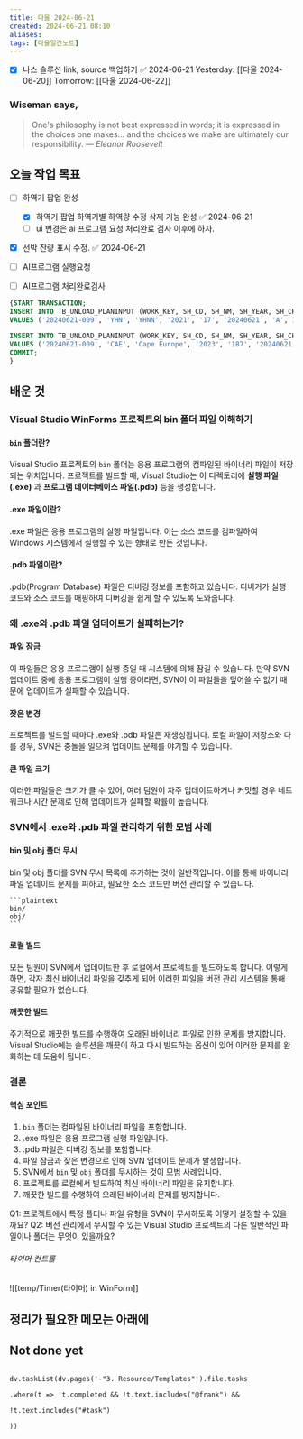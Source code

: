 ```yaml
---
title: 다울 2024-06-21
created: 2024-06-21 08:10
aliases: 
tags: [다울일간노트]
---
```

- [x] 나스 솔루션 link, source 백업하기 ✅ 2024-06-21
Yesterday: [[다울 2024-06-20]]
Tomorrow: [[다울 2024-06-22]]

### Wiseman says,
> One's philosophy is not best expressed in words; it is expressed in the choices one makes... and the choices we make are ultimately our responsibility.
> — <cite>Eleanor Roosevelt</cite>


## 오늘 작업 목표
- [ ] 하역기 팝업 완성
	- [x] 하역기 팝업 하역기별 하역량 수정 삭제 기능 완성 ✅ 2024-06-21
	- [ ] ui 변경은 ai 프로그램  요청 처리완료 검사 이후에 하자.
- [x] 선박 잔량 표시 수정. ✅ 2024-06-21
- [ ] AI프로그램 실행요청
- [ ] AI프로그램 처리완료검사


```sql
{START TRANSACTION;
INSERT INTO TB_UNLOAD_PLANINPUT (WORK_KEY, SH_CD, SH_NM, SH_YEAR, SH_CHASU, DT_WORK, SHIFT, PRIORITY, EMG_YN, BR_CD, BR_NM, DT_INSERT) 
VALUES ('20240621-009', 'YHN', 'YHNN', '2021', '17', '20240621', 'A', 1, 1, 'BMB', 'BMB', NOW());

INSERT INTO TB_UNLOAD_PLANINPUT (WORK_KEY, SH_CD, SH_NM, SH_YEAR, SH_CHASU, DT_WORK, SHIFT, PRIORITY, EMG_YN, DT_INSERT) 
VALUES ('20240621-009', 'CAE', 'Cape Europe', '2023', '187', '20240621', 'A', 1, 0, NOW());
COMMIT;
}
```


## 배운 것

### Visual Studio WinForms 프로젝트의 bin 폴더 파일 이해하기

#### `bin` 폴더란?
Visual Studio 프로젝트의 `bin` 폴더는 
응용 프로그램의 컴파일된 바이너리 파일이 저장되는 위치입니다. 
프로젝트를 빌드할 때, Visual Studio는 이 디렉토리에 
**실행 파일(.exe)** 과 
**프로그램 데이터베이스 파일(.pdb)** 등을 생성합니다.

#### .exe 파일이란?
.exe 파일은 응용 프로그램의 실행 파일입니다. 
이는 소스 코드를 컴파일하여 
Windows 시스템에서 실행할 수 있는 형태로 만든 것입니다.

#### .pdb 파일이란?
.pdb(Program Database) 파일은 디버깅 정보를 포함하고 있습니다. 
디버거가 실행 코드와 소스 코드를 매핑하여 
디버깅을 쉽게 할 수 있도록 도와줍니다.

### 왜 .exe와 .pdb 파일 업데이트가 실패하는가?

#### 파일 잠금
이 파일들은 응용 프로그램이 실행 중일 때 
시스템에 의해 잠길 수 있습니다. 
만약 SVN 업데이트 중에 응용 프로그램이 실행 중이라면, 
SVN이 이 파일들을 덮어쓸 수 없기 때문에 
업데이트가 실패할 수 있습니다.

#### 잦은 변경
프로젝트를 빌드할 때마다 .exe와 .pdb 파일은 재생성됩니다. 
로컬 파일이 저장소와 다를 경우, 
SVN은 충돌을 일으켜 업데이트 문제를 야기할 수 있습니다.

#### 큰 파일 크기
이러한 파일들은 크기가 클 수 있어, 
여러 팀원이 자주 업데이트하거나 커밋할 경우 
네트워크나 시간 문제로 인해 업데이트가 실패할 확률이 높습니다.

### SVN에서 .exe와 .pdb 파일 관리하기 위한 모범 사례

#### bin 및 obj 폴더 무시
bin 및 obj 폴더를 SVN 무시 목록에 추가하는 것이 일반적입니다. 
이를 통해 바이너리 파일 업데이트 문제를 피하고, 
필요한 소스 코드만 버전 관리할 수 있습니다.

    ```plaintext
    bin/
    obj/
    ```

#### 로컬 빌드
모든 팀원이 SVN에서 업데이트한 후 로컬에서 
프로젝트를 빌드하도록 합니다. 
이렇게 하면, 각자 최신 바이너리 파일을 갖추게 되어 
이러한 파일을 버전 관리 시스템을 통해 공유할 필요가 없습니다.

#### 깨끗한 빌드
주기적으로 깨끗한 빌드를 수행하여 
오래된 바이너리 파일로 인한 문제를 방지합니다. 
Visual Studio에는 솔루션을 깨끗이 하고 다시 빌드하는 옵션이 있어 
이러한 문제를 완화하는 데 도움이 됩니다.

### 결론

#### 핵심 포인트
1. `bin` 폴더는 컴파일된 바이너리 파일을 포함합니다.
2. .exe 파일은 응용 프로그램 실행 파일입니다.
3. .pdb 파일은 디버깅 정보를 포함합니다.
4. 파일 잠금과 잦은 변경으로 인해 SVN 업데이트 문제가 발생합니다.
5. SVN에서 `bin` 및 `obj` 폴더를 무시하는 것이 모범 사례입니다.
6. 프로젝트를 로컬에서 빌드하여 최신 바이너리 파일을 유지합니다.
7. 깨끗한 빌드를 수행하여 오래된 바이너리 문제를 방지합니다.

Q1: 프로젝트에서 특정 폴더나 파일 유형을 SVN이 무시하도록 어떻게 설정할 수 있을까요?
Q2: 버전 관리에서 무시할 수 있는 Visual Studio 프로젝트의 다른 일반적인 파일이나 폴더는 무엇이 있을까요?



###### 타이머 컨트롤
![[temp/Timer(타이머) in WinForm]]




## 정리가 필요한 메모는 아래에

## Not done yet

```dataviewjs

dv.taskList(dv.pages('-"3. Resource/Templates"').file.tasks

.where(t => !t.completed && !t.text.includes("@frank") &&

!t.text.includes("#task")

))

```
